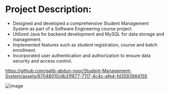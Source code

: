 # Project Description: 
- Designed and developed a comprehensive Student Management System as part of a Software Engineering course project.
- Utilized Java for backend development and MySQL for data storage and management.
- Implemented features such as student registration, course and batch enrollment.
- Incorporated user authentication and authorization to ensure data security and access control.

https://github.com/galib-abdun-noor/Student-Management-System/assets/67048010/db31f877-7117-4c4c-afe4-fd3593984155

![image](https://github.com/galib-abdun-noor/Student-Management-System/assets/67048010/4f22fade-9c92-4f04-ab25-dbfefc434b9b)
